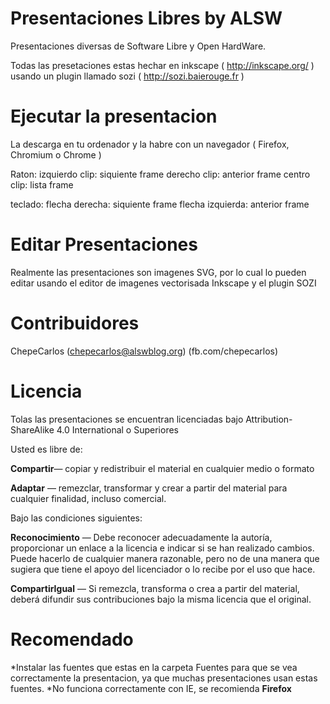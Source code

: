Presentaciones Libres by ALSW
====================

Presentaciones diversas de Software Libre y Open HardWare.

Todas las presetaciones estas hechar en inkscape ( http://inkscape.org/ ) usando un plugin llamado sozi ( http://sozi.baierouge.fr )

Ejecutar la presentacion
======================

La descarga en tu ordenador y la habre con un navegador ( Firefox, Chromium o Chrome )

Raton:
izquierdo clip: siquiente frame
derecho clip: anterior frame
centro clip: lista frame

teclado:
flecha derecha: siquiente frame
flecha izquierda: anterior frame
 

Editar Presentaciones
=========

Realmente las presentaciones son imagenes SVG, por lo cual lo pueden editar usando el editor de imagenes vectorisada Inkscape y el plugin SOZI


Contribuidores
=========
ChepeCarlos (chepecarlos@alswblog.org) (fb.com/chepecarlos)

Licencia
========
Tolas las presentaciones se encuentran licenciadas bajo
Attribution-ShareAlike 4.0 International o Superiores

Usted es libre de:

**Compartir**— copiar y redistribuir el material en cualquier medio o formato

**Adaptar** — remezclar, transformar y crear a partir del material para cualquier finalidad, incluso comercial.

Bajo las condiciones siguientes:

**Reconocimiento** — Debe reconocer adecuadamente la autoría, proporcionar un enlace a la licencia e indicar si se han realizado cambios. Puede hacerlo de cualquier manera razonable, pero no de una manera que sugiera que tiene el apoyo del licenciador o lo recibe por el uso que hace.

**CompartirIgual** — Si remezcla, transforma o crea a partir del material, deberá difundir sus contribuciones bajo la misma licencia que el original. 

[Attribution-ShareAlike 4.0 International]: http://creativecommons.org/licenses/by-sa/4.0/

Recomendado
===========

*Instalar las fuentes que estas en la carpeta Fuentes para que se vea correctamente la presentacion, ya que muchas presentaciones usan estas fuentes.
*No funciona correctamente con IE, se recomienda **Firefox**
